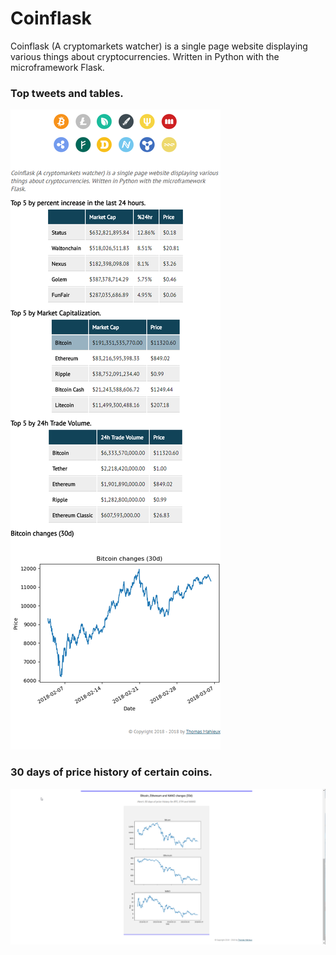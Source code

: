# Coinflask
Coinflask (A cryptomarkets watcher) is a single page website displaying various things about cryptocurrencies. Written in Python with the microframework Flask.

### Top tweets and tables.

![Coinflask](https://github.com/Mataz/Coinflask/blob/master/demo/coinflask_demo.png)

### 30 days of price history of certain coins.

![Coinflask2](https://github.com/Mataz/Coinflask/blob/master/demo/coinflask_demo2.png)
